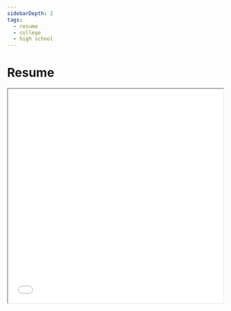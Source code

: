 ```yaml
---
sidebarDepth: 2
tags:
  - resume
  - college
  - high school
---
```


# Resume

  <iframe src="./HarishBommakantiResume.pdf" width="100%" height="500px">
  </iframe>